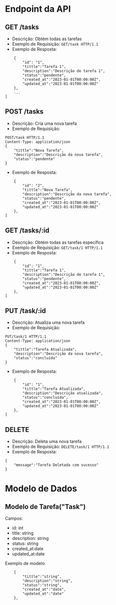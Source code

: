 # Endpoint da API

## GET /tasks
- Descrição: Obtém todas as tarefas
- Exemplo de Requisição:
`GET/task HTTP/1.1`
- Exemplo de Resposta:
```[
    {
        "id": "1",
        "tittle":"Tarefa 1",
        "description":"Descrição de tarefa 1",
        "status":"pendente",
        "created_at":"2023-01-01T00:00:00Z",
        "updated_at":"2023-01-01T00:00:00Z"
    },
    ...
]
```
## POST /tasks
- Descrição: Cria uma nova tarefa
- Exemplo de Requisição:
```
POST/task HTTP/1.1
Content-Type: application/json
{
    "tittle":"Nova Tarefa",
    "description":"Descrição da nova tarefa",
    "status":"pendente"
}

```
- Exemplo de Resposta:
```[
    {
        "id": "2",
        "tittle":"Nova Tarefa",
        "description":"Descrição da nova tarefa",
        "status":"pendente",
        "created_at":"2023-01-01T00:00:00Z",
        "updated_at":"2023-01-01T00:00:00Z"
    },
]
```
## GET /tasks/:id
- Descrição: Obtém todas as tarefas específica
- Exemplo de Requisição:
`GET/task/1 HTTP/1.1`
- Exemplo de Resposta:
```[
    {
        "id": "1",
        "tittle":"Tarefa 1",
        "description":"Descrição de tarefa 1",
        "status":"pendente",
        "created_at":"2023-01-01T00:00:00Z",
        "updated_at":"2023-01-01T00:00:00Z"
    },
]
```
## PUT /task/:id
- Descrição: Atualiza uma nova tarefa
- Exemplo de Requisição:
```
PUT/task/1 HTTP/1.1
Content-Type: application/json
{
    "tittle":"Tarefa Atualizada",
    "description":"Descrição da nova tarefa",
    "status":"concluída"
}
```
- Exemplo de Resposta:
```[
    {
        "id": "1",
        "tittle":"Tarefa Atualizada",
        "description":"Descrição atualizada",
        "status":"concluída",
        "created_at":"2023-01-01T00:00:00Z",
        "updated_at":"2023-01-01T00:00:00Z"
    },
]
```
## DELETE
- Descrição: Deleta uma nova tarefa
- Exemplo de Requisição:
`DELETE/task/1 HTTP/1.1`
- Exemplo de Resposta:
```
{
    "message":"Tarefa Deletada com sucesso"
}
```

# Modelo de Dados
## Modelo de Tarefa("Task")

Campos:
- id: int
- title: string
- description: string
- status: string
- created_at:date
- updated_at:date

Exemplo de modelo
```
    {
        "tittle":"string",
        "description":"string",
        "status":"string",
        "created_at":"date",
        "updated_at":"date"
    },
```